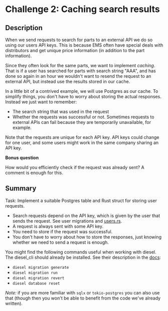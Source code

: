 # Challenge 2: Caching search results

## Description 
When we send requests to search for parts to an external API we do so using our users API keys. This is because EMS often have special deals with distributors and get unique price information (in addition to the part information).

Since they often look for the same parts, we want to implement _caching_. That is if a user has searched for parts with search string "AAA", and has done so again in an hour we wouldn't want to resend the request to an external API, but instead use the results stored in our cache.

In a little bit of a contrived example, we will use Postgres as our cache. To simplify things, you don't have to worry about storing the actual responses. Instead we just want to remember:

  * The search string that was used in the request
  * Whether the requests was successful or not. Sometimes requests to external APIs
    can fail because they are temporarily unavailable, for example. 

Note that the requests are unique for each API key. API keys could change for one user, and some users might work in the same company sharing an API key.

**Bonus question**

How would you efficiently check if the request was already sent? A comment is enough for this. 

## Summary
Task: Implement a suitable Postgres table and Rust struct for storing user requests.

* Search requests depend on the API key, which is given by the user that sends the request. See user migrations and [users.rs](users.rs).
* A request is always sent with some API key.
* You need to store if the request was successful.
* You don't have to worry about how to store the responses, just knowing whether we need to send a request is enough.

You might find the following commands useful when working with diesel. The diesel_cli
 should already be installed. See their description in the [docs](https://crates.io/crates/diesel_cli):
* `diesel migration generate`
* `diesel migration run`
* `diesel migration revert`
* `diesel database reset`

*Note:* if you are more familiar with `sqlx` or `tokio-postgres` you can also use that (though then you won't be able to benefit from the code we've already written).

